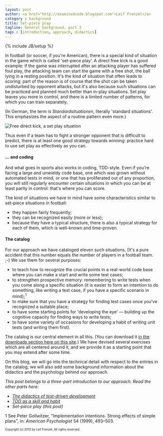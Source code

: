 ```yaml
---
layout: post
author: <a href="http://examinedcode.blogspot.com">Leif Frenzel</a>
category : background
title: Set-piece play
tagline: General background, part 3
tags : [introduction, approach, didactics]
---
```

{% include JB/setup %}

In football (or soccer, if you're American), there is a special kind of 
situation in the game which is called 'set-piece play'. A direct free kick is
a good example: if the game was interrupted after an attacking player has 
suffered foul play, the attacking team can start the game with a free shot,
the ball lying in a resting position. It's the kind of situation that often
leads to scoring; part of the reason is of course that the shot can be taken
undisturbed by opponent attacks, but it's also because such situations can 
be practiced and planned much better than in-play situations. Set play leaves
you more in control, and there is a limited number of patterns, for which you
can train separately.

(In German, the term is _Standardsituationen_, literally 'standard situations'.
This emphasizes the aspect of a routine pattern even more.)

![Free direct kick, a set play situation](http://andrena.github.com/reality-tdd/assets/images/2012-07-10-free-direct-kick.jpg)

Thus even if a team has to fight a stronger opponent that is difficult to 
predict, there is at least one good strategy towards winning: practice hard to
use set play as effectively as you can. 


#### ... and coding

And what goes in sports also works in coding, TDD-style. Even if you're facing
a large and unwieldy code base, one which was grown without automated tests
in mind, or one that has proliferated out of any proportion, you will still
regularly encounter certain situations in which you can be at least partly in
control: that's where you can score.

The kind of situations we have in mind have some characteristics similar to
set-piece situations in football: 

*   they happen fairly frequently; 
*   they can be recognized easily (more or less);
*   because they have a typical structure, there is also a typical strategy 
    for each of them, which is well-known and time-proven.


#### The catalog

For our approach we have cataloged eleven such situations. (It's a pure 
accident that this number equals the number of players in a football team. ;-)
We use them for several purposes:

*   to teach how to recognize the crucial points in a real-world code base 
    where you can make a start and write some test cases; 
*   to strengthen prospective memory: remembering to write tests when you come
    along a specific situation (it is easier to form an intention to do
    something, like writing a test case, if you have a specific scenario in 
    mind);<sup>1</sup>
*   to make sure that you have a strategy for finding test cases once you've
    recognized a suitable place;
*   to have some starting points for 'developing the eye' &mdash; building up
    the cognitive capacity for finding ways to write tests; 
*   to have some variety of occasions for developing a habit of writing unit 
    tests (and writing them first).

The catalog is our central element in all this. (You can download it [in the
downloads section here on this site](http://andrena.github.com/reality-tdd/).)
We have devised several exercises which are all centered around it, and we
provide it as a starting point that you may extend after some time.

On this blog, we will go into the technical detail with respect to the entries
in the catalog; we will also add some background information about the 
didactics and the psychology behind our approach.

_This post belongs to a three-part introduction to our approach. Read the
other parts here:_

*   [_The didactics of test-driven development_](http://andrena.github.com/reality-tdd/background/2012/07/12/didactics-of-tdd/)
*   [_TDD as a skill and habit_](http://andrena.github.com/reality-tdd/background/2012/07/11/skills-and-habits/)
*   _Set-piece play (this post)_

1 See Peter Gollwitzer, "Implementation intentions. Strong effects
of simple plans", in: _American Psychologist_ 54 (1999), 493&ndash;503.

<sub><sup>Copyright (c) 2012 by Leif Frenzel. All rights reserved.</sup></sub>